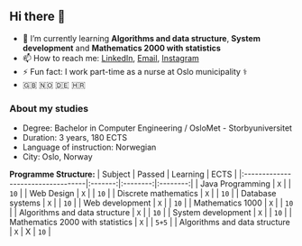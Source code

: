 ## Hi there 👋


- 🌱 I’m currently learning **Algorithms and data structure**, **System development** and **Mathematics 2000 with statistics**
- 📫 How to reach me: [LinkedIn](https://www.linkedin.com/in/aleksandarperendic/ "LinkedIn - Aleksandar Perendic "), [Email](mailto:sasaperendic@live.com?subject=[GitHub]%20Contact%20form), [Instagram](https://www.instagram.com/aleksanderp7 "Instagram - Aleksandar Perendic ")
- ⚡ Fun fact: I work part-time as a nurse at Oslo municipality ⚕️
-  🇬🇧 🇳🇴 🇩🇪 🇭🇷

### About my studies
-  Degree: Bachelor in Computer Engineering / OsloMet - Storbyuniversitet
-  Duration: 3 years, 180 ECTS
-  Language of instruction: Norwegian
-  City: Oslo, Norway

**Programme Structure:**
| Subject                           | Passed  | Learning | ECTS     |
|:----------------------------------|:-------:|:--------:|:--------:|
| Java Programming                  |   `X`   |          |   `10`   |
| Web Design                        |   `X`   |          |   `10`   |
| Discrete mathematics              |   `X`   |          |   `10`   |
| Database systems                  |   `X`   |          |   `10`   |
| Web development                   |   `X`   |          |   `10`   |
| Mathematics 1000                  |   `X`   |          |   `10`   |
| Algorithms and data structure     |   `X`   |          |   `10`   |
| System development                |   `X`   |          |   `10`   |
| Mathematics 2000 with statistics  |   `X`   |          |   `5+5`  |
| Algorithms and data structure     |   `X`   |     X    |   `10`   |



<!-- 
- 🔭 I’m currently working on ...
- 🌱 I’m currently learning **Algorithms and data structure** and **System development**
- 👯 I’m looking to collaborate on ...
- 🤔 I’m looking for help with ...
- 💬 Ask me about ...
- 😄 Pronouns: ...
--!>
